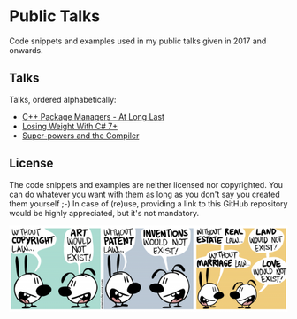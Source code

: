 # Public Talks
Code snippets and examples used in my public talks given in 2017 and onwards.

## Talks
Talks, ordered alphabetically:

- [C++ Package Managers - At Long Last](CppPackageManagersAtLongLast)
- [Losing Weight With C# 7+](LosingWeightWithCSharp7+)
- [Super-powers and the Compiler](SuperPowersAndTheCompiler)

## License
The code snippets and examples are neither licensed nor copyrighted. You can do whatever you want with them as long as you don't say you created them yourself ;-) In case of (re)use, providing a link to this GitHub repository would be highly appreciated, but it's not mandatory.

<p align="center">
    <a href="http://mimiandeunice.com/"><img src="without-copyright-law.png" alt="Mimi & Eunice - Without Copyright Law?" style="max-width:100%;"></a>
</p>